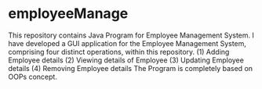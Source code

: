 # employeeManage
This repository contains Java Program for Employee Management System. I have developed a GUI application for the Employee Management System, comprising four distinct operations, within this repository.
(1) Adding Employee details
(2)  Viewing details of Employee
(3) Updating Employee details
(4) Removing Employee details
The Program is completely based on OOPs concept.

